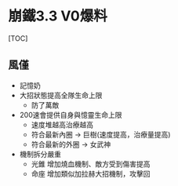 # 崩鐵3.3 V0爆料
[TOC]
## 風僅
- 記憶奶
- 大招狀態提高全隊生命上限
	- 防了萬敵
- 200速會提供自身與憶靈生命上限
	- 速度堆越高治療越高
	- 符合最新內圈 -> 巨樹(速度提高，治療量提高)
	- 符合最新的外圈 -> 女武神
- 機制拆分嚴重
	- 光錐 增加燒血機制、敵方受到傷害提高
	- 命座 增加類似加拉赫大招機制，攻擊回
<!--stackedit_data:
eyJoaXN0b3J5IjpbMTk2Njc1NDc0OV19
-->